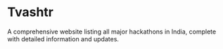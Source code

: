 # Tvashtr
 A comprehensive website listing all major hackathons in India, complete with detailed information and updates.
